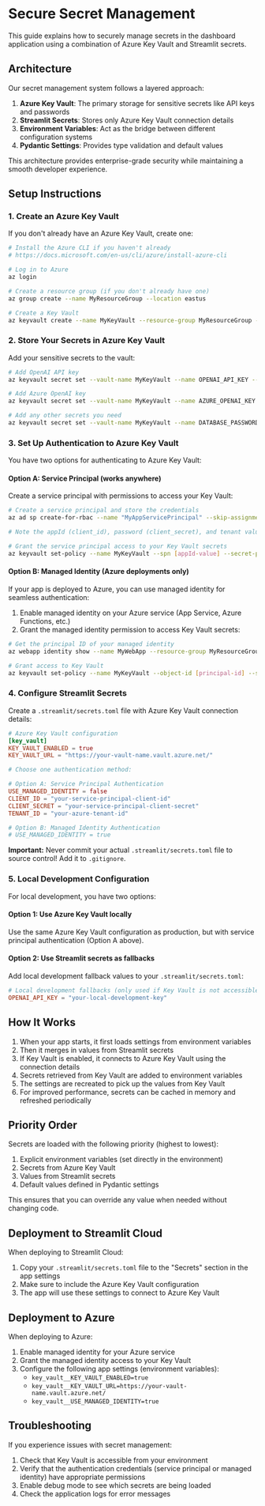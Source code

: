 # Secure Secret Management

This guide explains how to securely manage secrets in the dashboard application using a combination of Azure Key Vault and Streamlit secrets.

## Architecture

Our secret management system follows a layered approach:

1. **Azure Key Vault**: The primary storage for sensitive secrets like API keys and passwords
2. **Streamlit Secrets**: Stores only Azure Key Vault connection details
3. **Environment Variables**: Act as the bridge between different configuration systems
4. **Pydantic Settings**: Provides type validation and default values

This architecture provides enterprise-grade security while maintaining a smooth developer experience.

## Setup Instructions

### 1. Create an Azure Key Vault

If you don't already have an Azure Key Vault, create one:

```bash
# Install the Azure CLI if you haven't already
# https://docs.microsoft.com/en-us/cli/azure/install-azure-cli

# Log in to Azure
az login

# Create a resource group (if you don't already have one)
az group create --name MyResourceGroup --location eastus

# Create a Key Vault
az keyvault create --name MyKeyVault --resource-group MyResourceGroup --location eastus
```

### 2. Store Your Secrets in Azure Key Vault

Add your sensitive secrets to the vault:

```bash
# Add OpenAI API key
az keyvault secret set --vault-name MyKeyVault --name OPENAI_API_KEY --value "sk-your-actual-api-key"

# Add Azure OpenAI key
az keyvault secret set --vault-name MyKeyVault --name AZURE_OPENAI_KEY --value "your-azure-openai-key"

# Add any other secrets you need
az keyvault secret set --vault-name MyKeyVault --name DATABASE_PASSWORD --value "your-db-password"
```

### 3. Set Up Authentication to Azure Key Vault

You have two options for authenticating to Azure Key Vault:

#### Option A: Service Principal (works anywhere)

Create a service principal with permissions to access your Key Vault:

```bash
# Create a service principal and store the credentials
az ad sp create-for-rbac --name "MyAppServicePrincipal" --skip-assignment

# Note the appId (client_id), password (client_secret), and tenant values from the output

# Grant the service principal access to your Key Vault secrets
az keyvault set-policy --name MyKeyVault --spn [appId-value] --secret-permissions get list
```

#### Option B: Managed Identity (Azure deployments only)

If your app is deployed to Azure, you can use managed identity for seamless authentication:

1. Enable managed identity on your Azure service (App Service, Azure Functions, etc.)
2. Grant the managed identity permission to access Key Vault secrets:

```bash
# Get the principal ID of your managed identity
az webapp identity show --name MyWebApp --resource-group MyResourceGroup

# Grant access to Key Vault
az keyvault set-policy --name MyKeyVault --object-id [principal-id] --secret-permissions get list
```

### 4. Configure Streamlit Secrets

Create a `.streamlit/secrets.toml` file with Azure Key Vault connection details:

```toml
# Azure Key Vault configuration
[key_vault]
KEY_VAULT_ENABLED = true
KEY_VAULT_URL = "https://your-vault-name.vault.azure.net/"

# Choose one authentication method:

# Option A: Service Principal Authentication
USE_MANAGED_IDENTITY = false
CLIENT_ID = "your-service-principal-client-id"
CLIENT_SECRET = "your-service-principal-client-secret"
TENANT_ID = "your-azure-tenant-id"

# Option B: Managed Identity Authentication
# USE_MANAGED_IDENTITY = true
```

**Important:** Never commit your actual `.streamlit/secrets.toml` file to source control! Add it to `.gitignore`.

### 5. Local Development Configuration

For local development, you have two options:

#### Option 1: Use Azure Key Vault locally

Use the same Azure Key Vault configuration as production, but with service principal authentication (Option A above).

#### Option 2: Use Streamlit secrets as fallbacks

Add local development fallback values to your `.streamlit/secrets.toml`:

```toml
# Local development fallbacks (only used if Key Vault is not accessible)
OPENAI_API_KEY = "your-local-development-key"
```

## How It Works

1. When your app starts, it first loads settings from environment variables
2. Then it merges in values from Streamlit secrets
3. If Key Vault is enabled, it connects to Azure Key Vault using the connection details
4. Secrets retrieved from Key Vault are added to environment variables
5. The settings are recreated to pick up the values from Key Vault
6. For improved performance, secrets can be cached in memory and refreshed periodically

## Priority Order

Secrets are loaded with the following priority (highest to lowest):

1. Explicit environment variables (set directly in the environment)
2. Secrets from Azure Key Vault
3. Values from Streamlit secrets
4. Default values defined in Pydantic settings

This ensures that you can override any value when needed without changing code.

## Deployment to Streamlit Cloud

When deploying to Streamlit Cloud:

1. Copy your `.streamlit/secrets.toml` file to the "Secrets" section in the app settings
2. Make sure to include the Azure Key Vault configuration
3. The app will use these settings to connect to Azure Key Vault

## Deployment to Azure

When deploying to Azure:

1. Enable managed identity for your Azure service
2. Grant the managed identity access to your Key Vault
3. Configure the following app settings (environment variables):
   - `key_vault__KEY_VAULT_ENABLED=true`
   - `key_vault__KEY_VAULT_URL=https://your-vault-name.vault.azure.net/`
   - `key_vault__USE_MANAGED_IDENTITY=true`

## Troubleshooting

If you experience issues with secret management:

1. Check that Key Vault is accessible from your environment
2. Verify that the authentication credentials (service principal or managed identity) have appropriate permissions
3. Enable debug mode to see which secrets are being loaded
4. Check the application logs for error messages 